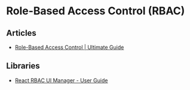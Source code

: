 # Role-Based Access Control (RBAC)

<!--
https://github.com/pig-mesh/pig-ui
-->

## Articles

- [Role-Based Access Control | Ultimate Guide](https://budibase.com/blog/app-building/role-based-access-control/)

## Libraries

- [React RBAC UI Manager - User Guide](https://github.com/build-security/react-rbac-ui-manager)

<!--
https://github.com/sighupio/permission-manager
-->
